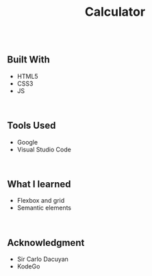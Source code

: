 <div align="center">
  <h1 align="center">Calculator</h1>
</div>

<br />
<br />

## **Built With**

- HTML5  
- CSS3
- JS
<br>

## **Tools Used**

- Google     
- Visual Studio Code
<br>

## **What I learned**
* Flexbox and grid
* Semantic elements  
<br>

## **Acknowledgment**

* Sir Carlo Dacuyan
* KodeGo




